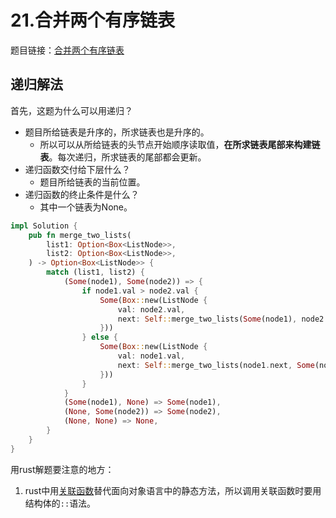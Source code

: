 # 21.合并两个有序链表

题目链接：[合并两个有序链表](https://leetcode.cn/problems/merge-two-sorted-lists/)

## 递归解法

首先，这题为什么可以用递归？

- 题目所给链表是升序的，所求链表也是升序的。
  - 所以可以从所给链表的头节点开始顺序读取值，**在所求链表尾部来构建链表**。每次递归，所求链表的尾部都会更新。
- 递归函数交付给下层什么？
  - 题目所给链表的当前位置。
- 递归函数的终止条件是什么？
  - 其中一个链表为None。

```rust
impl Solution {
    pub fn merge_two_lists(
        list1: Option<Box<ListNode>>,
        list2: Option<Box<ListNode>>,
    ) -> Option<Box<ListNode>> {
        match (list1, list2) {
            (Some(node1), Some(node2)) => {
                if node1.val > node2.val {
                    Some(Box::new(ListNode {
                        val: node2.val,
                        next: Self::merge_two_lists(Some(node1), node2.next),
                    }))
                } else {
                    Some(Box::new(ListNode {
                        val: node1.val,
                        next: Self::merge_two_lists(node1.next, Some(node2)),
                    }))
                }
            }
            (Some(node1), None) => Some(node1),
            (None, Some(node2)) => Some(node2),
            (None, None) => None,
        }
    }
}
```

用rust解题要注意的地方：

1. rust中用[关联函数](https://course.rs/basic/method.html#%E5%85%B3%E8%81%94%E5%87%BD%E6%95%B0)替代面向对象语言中的静态方法，所以调用关联函数时要用结构体的`::`语法。
